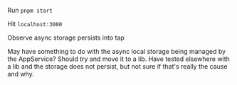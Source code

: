 Run `pnpm start`

Hit `localhost:3000`

Observe async storage persists into tap

May have something to do with the async local storage being managed by the AppService? Should try and move it to a lib. Have tested elsewhere with a lib and the storage does not persist, but not sure if that's really the cause and why.
